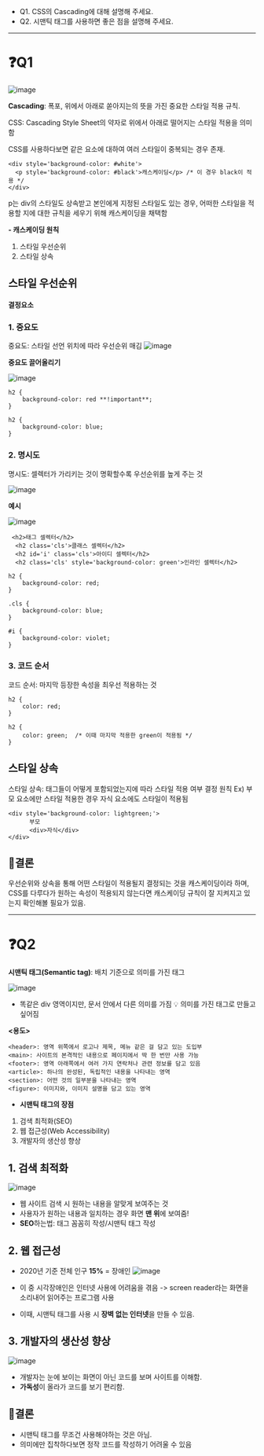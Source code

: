 - Q1. CSS의 Cascading에 대해 설명해 주세요.
- Q2. 시맨틱 태그를 사용하면 좋은 점을 설명해 주세요.
<hr>

# ❓Q1
![image](https://github.com/user-attachments/assets/7c1a4f06-fe03-4f8c-84b1-ce9de9162894)

**Cascading**: 폭포, 위에서 아래로 쏟아지는의 뜻을 가진 중요한 스타일 적용 규칙.

CSS: Cascading Style Sheet의 약자로 위에서 아래로 떨어지는 스타일 적용을 의미함

CSS를 사용하다보면 같은 요소에 대하여 여러 스타일이 중복되는 경우 존재.
```
<div style='background-color: #white'>
  <p style='background-color: #black'>캐스케이딩</p> /* 이 경우 black이 적용 */
</div>
```
p는 div의 스타일도 상속받고 본인에게 지정된 스타일도 있는 경우, 
어떠한 스타일을 적용할 지에 대한 규칙을 세우기 위해 캐스케이딩을 채택함

**- 캐스케이딩 원칙**
1. 스타일 우선순위
2. 스타일 상속

## 스타일 우선순위

#### 결정요소

### 1. 중요도

중요도: 스타일 선언 위치에 따라 우선순위 매김
![image](https://github.com/user-attachments/assets/d9f7eb76-1b70-4325-8c63-7d6beb66491a)

**중요도 끌어올리기**

![image](https://github.com/user-attachments/assets/e5f56554-b94d-4adc-86ec-4a9620da826c)

```
h2 {
    background-color: red **!important**;
}

h2 {
    background-color: blue;
}
```
  
### 2. 명시도

명시도: 셀렉터가 가리키는 것이 명확할수록 우선순위를 높게 주는 것

![image](https://github.com/user-attachments/assets/a2294283-b4f9-43c6-967b-facfd0c64f4e)

**예시**

![image](https://github.com/user-attachments/assets/0816e364-80d2-4f57-8095-2ca3bb82b037)

```
 <h2>태그 셀렉터</h2>
  <h2 class='cls'>클래스 셀렉터</h2>
  <h2 id='i' class='cls'>아이디 셀렉터</h2>
  <h2 class='cls' style='background-color: green'>인라인 셀렉터</h2>
```
```
h2 {
    background-color: red;
}

.cls {
    background-color: blue;
}

#i {
    background-color: violet;
}
```

### 3. 코드 순서

코드 순서: 마지막 등장한 속성을 최우선 적용하는 것
```
h2 {
    color: red;
}

h2 {
    color: green;  /* 이때 마지막 적용한 green이 적용됨 */
} 
```

## 스타일 상속
스타일 상속: 태그들이 어떻게 포함되었는지에 따라 스타일 적용 여부 결정 원칙
Ex) 부모 요소에만 스타일 적용한 경우 자식 요소에도 스타일이 적용됨
```
<div style='background-color: lightgreen;'>
      부모
      <div>자식</div>
</div>
```

## 📝결론
우선순위와 상속을 통해 어떤 스타일이 적용될지 결정되는 것을 캐스케이딩이라 하며,
CSS를 다루다가 원하는 속성이 적용되지 않는다면 캐스케이딩 규칙이 잘 지켜지고 있는지 
확인해볼 필요가 있음.

<hr> 

# ❓Q2

**시맨틱 태그(Semantic tag)**: 배치 기준으로 의미를 가진 태그 

![image](https://github.com/user-attachments/assets/18867f4c-ce90-421a-ad5b-ef60bd48adec)


- 똑같은 div 영역이지만, 문서 안에서 다른 의미를 가짐
💡 의미를 가진 태그로 만들고 싶어짐
  

**<용도>**
```
<header>: 영역 위쪽에서 로고나 제목, 메뉴 같은 걸 담고 있는 도입부
<main>: 사이트의 본격적인 내용으로 페이지에서 딱 한 번만 사용 가능
<footer>: 영역 아래쪽에서 여러 가지 연락처나 관련 정보를 담고 있음
<article>: 하나의 완성된, 독립적인 내용을 나타내는 영역
<section>: 어떤 것의 일부분을 나타내는 영역
<figure>: 이미지와, 이미지 설명을 담고 있는 영역
```


- **시맨틱 태그의 장점**
1. 검색 최적화(SEO)
2. 웹 접근성(Web Accessibility)
3. 개발자의 생산성 향상
   

## 1. 검색 최적화 

![image](https://github.com/user-attachments/assets/555d80b4-b069-40bc-9947-a9d9cf7bc687)

- 웹 사이트 검색 시 원하는 내용을 알맞게 보여주는 것
- 사용자가 원하는 내용과 일치하는 경우 화면 **맨 위**에 보여줌!
- **SEO**하는법: <meta>태그 꼼꼼히 작성/시맨틱 태그 작성
  

## 2. 웹 접근성
- 2020년 기준 전체 인구 **15%** = 장애인
![image](https://github.com/user-attachments/assets/8def4158-105e-4247-ae59-34b10ccc1a14)

- 이 중 시각장애인은 인터넷 사용에 어려움을 겪음
-> screen reader라는 화면을 소리내어 읽어주는 프로그램 사용
- 이때, 시맨틱 태그를 사용 시 **장벽 없는 인터넷**을 만들 수 있음.
  

## 3. 개발자의 생산성 향상

![image](https://github.com/user-attachments/assets/16e2f622-7a43-49fd-a32e-fb719ff20705)


- 개발자는 눈에 보이는 화면이 아닌 코드를 보며 사이트를 이해함.
- **가독성**이 올라가 코드를 보기 편리함.


## 📝결론
- 시맨틱 태그를 무조건 사용해야하는 것은 아님.
- 의미에만 집착하다보면 정작 코드를 작성하기 어려울 수 있음

